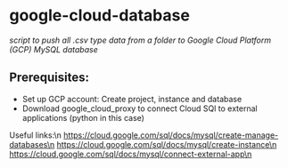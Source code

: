 # google-cloud-database
*script to push all .csv type data from a folder to Google Cloud Platform (GCP) MySQL database*

## Prerequisites:
* Set up GCP account: Create project, instance and database
* Download google_cloud_proxy to connect Cloud SQl to external applications (python in this case)

Useful links:\n
https://cloud.google.com/sql/docs/mysql/create-manage-databases\n
https://cloud.google.com/sql/docs/mysql/create-instance\n
https://cloud.google.com/sql/docs/mysql/connect-external-app\n
